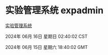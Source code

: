 # 实验管理系统 expadmin
[实验管理系统](http://219.139.198.28:56808/expadmin-782313d2-e1b1-4ea7-932e-3a55e6a1a4d0/)

2024年 06月 16日 星期日 02:40:02 CST

2024年 06月 15日 星期六 18:40:02 GMT
